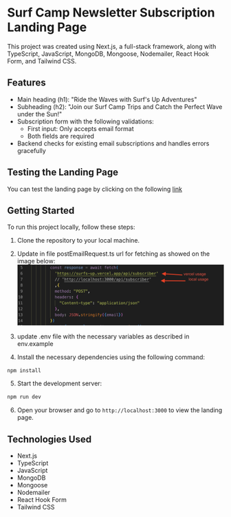# Surf Camp Newsletter Subscription Landing Page

This project was created using Next.js, a full-stack framework, along with TypeScript, JavaScript, MongoDB, Mongoose, Nodemailer, React Hook Form, and Tailwind CSS.

## Features

- Main heading (h1): "Ride the Waves with Surf's Up Adventures"
- Subheading (h2): "Join our Surf Camp Trips and Catch the Perfect Wave under the Sun!"
- Subscription form with the following validations:
  - First input: Only accepts email format
  - Both fields are required
- Backend checks for existing email subscriptions and handles errors gracefully

## Testing the Landing Page

You can test the landing page by clicking on the following [link](https://surfs-up.vercel.app/)

## Getting Started

To run this project locally, follow these steps:

1. Clone the repository to your local machine.
2. Update in file postEmailRequest.ts url for fetching as showed on the image below:
![Alt Text](./public/localUsage.png)
3. update .env file with the necessary variables as described in env.example

4. Install the necessary dependencies using the following command:

```bash
npm install
```

5. Start the development server:

```bash
npm run dev
```

6. Open your browser and go to `http://localhost:3000` to view the landing page.

## Technologies Used

- Next.js
- TypeScript 
- JavaScript 
- MongoDB
- Mongoose
- Nodemailer
- React Hook Form
- Tailwind CSS
